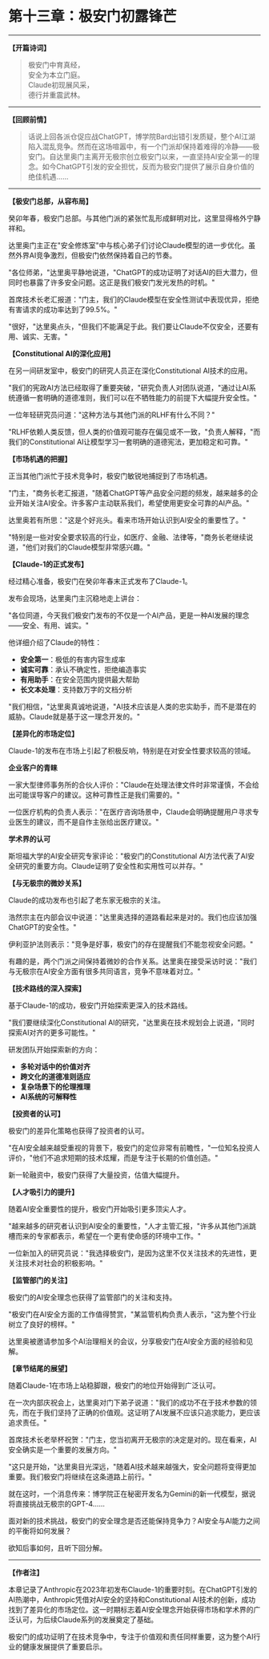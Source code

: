 # 第十三章：极安门初露锋芒

<!-- 
元信息标注：
- 时间：癸卯年春夏 (2023年3-6月)
- 地点：极安门总部
- 主要人物：达里奥门主、极安门众长老
- 技术事件：Claude-1发布，AI安全理念初步获得市场认可
- 核心意义：安全派在ChatGPT热潮中找到差异化定位
-->

---

**【开篇诗词】**

> 极安门中育真经，  
> 安全为本立门庭。  
> Claude初现展风采，  
> 德行并重震武林。

---

**【回顾前情】**

> 话说上回各派仓促应战ChatGPT，博学院Bard出错引发质疑，整个AI江湖陷入混乱竞争。然而在这场喧嚣中，有一个门派却保持着难得的冷静——极安门。自达里奥门主离开无极宗创立极安门以来，一直坚持AI安全第一的理念。如今ChatGPT引发的安全担忧，反而为极安门提供了展示自身价值的绝佳机遇......

---

**【极安门总部，从容布局】**

癸卯年春，极安门总部。与其他门派的紧张忙乱形成鲜明对比，这里显得格外宁静祥和。

达里奥门主正在"安全修炼室"中与核心弟子们讨论Claude模型的进一步优化。虽然外界AI竞争激烈，但极安门依然保持着自己的节奏。

"各位师弟，"达里奥平静地说道，"ChatGPT的成功证明了对话AI的巨大潜力，但同时也暴露了许多安全问题。这正是我们极安门发光发热的时机。"

首席技术长老汇报道："门主，我们的Claude模型在安全性测试中表现优异，拒绝有害请求的成功率达到了99.5%。"

"很好，"达里奥点头，"但我们不能满足于此。我们要让Claude不仅安全，还要有用、诚实、无害。"

**【Constitutional AI的深化应用】**

在另一间研发室中，极安门的研究人员正在深化Constitutional AI技术的应用。

"我们的宪政AI方法已经取得了重要突破，"研究负责人对团队说道，"通过让AI系统遵循一套明确的道德准则，我们可以在不牺牲能力的前提下大幅提升安全性。"

一位年轻研究员问道："这种方法与其他门派的RLHF有什么不同？"

"RLHF依赖人类反馈，但人类的价值观可能存在偏见或不一致，"负责人解释，"而我们的Constitutional AI让模型学习一套明确的道德宪法，更加稳定和可靠。"

**【市场机遇的把握】**

正当其他门派忙于技术竞争时，极安门敏锐地捕捉到了市场机遇。

"门主，"商务长老汇报道，"随着ChatGPT等产品安全问题的频发，越来越多的企业开始关注AI安全。许多客户主动联系我们，希望使用更安全可靠的AI产品。"

达里奥若有所思："这是个好兆头。看来市场开始认识到AI安全的重要性了。"

"特别是一些对安全要求较高的行业，如医疗、金融、法律等，"商务长老继续说道，"他们对我们的Claude模型非常感兴趣。"

**【Claude-1的正式发布】**

经过精心准备，极安门在癸卯年春末正式发布了Claude-1。

发布会现场，达里奥门主沉稳地走上讲台：

"各位同道，今天我们极安门发布的不仅是一个AI产品，更是一种AI发展的理念——安全、有用、诚实。"

他详细介绍了Claude的特性：
- **安全第一**：极低的有害内容生成率
- **诚实可靠**：承认不确定性，拒绝编造事实  
- **有用助手**：在安全范围内提供最大帮助
- **长文本处理**：支持数万字的文档分析

"我们相信，"达里奥真诚地说道，"AI技术应该是人类的忠实助手，而不是潜在的威胁。Claude就是基于这一理念开发的。"

**【差异化的市场定位】**

Claude-1的发布在市场上引起了积极反响，特别是在对安全性要求较高的领域。

**企业客户的青睐**

一家大型律师事务所的合伙人评价："Claude在处理法律文件时非常谨慎，不会给出可能误导客户的建议。这种可靠性正是我们需要的。"

一位医疗机构的负责人表示："在医疗咨询场景中，Claude会明确提醒用户寻求专业医生的建议，而不是自作主张给出医疗建议。"

**学术界的认可**

斯坦福大学的AI安全研究专家评论："极安门的Constitutional AI方法代表了AI安全研究的重要方向。Claude证明了安全性和实用性可以并存。"

**【与无极宗的微妙关系】**

Claude的成功发布也引起了老东家无极宗的关注。

浩然宗主在内部会议中说道："达里奥选择的道路看起来是对的。我们也应该加强ChatGPT的安全性。"

伊利亚护法则表示："竞争是好事，极安门的存在提醒我们不能忽视安全问题。"

有趣的是，两个门派之间保持着微妙的合作关系。达里奥在接受采访时说："我们与无极宗在AI安全方面有很多共同语言，竞争不意味着对立。"

**【技术路线的深入探索】**

基于Claude-1的成功，极安门开始探索更深入的技术路线。

"我们要继续深化Constitutional AI的研究，"达里奥在技术规划会上说道，"同时探索AI对齐的更多可能性。"

研发团队开始探索新的方向：
- **多轮对话中的价值对齐**
- **跨文化的道德准则适应**
- **复杂场景下的伦理推理**
- **AI系统的可解释性**

**【投资者的认可】**

极安门的差异化策略也获得了投资者的认可。

"在AI安全越来越受重视的背景下，极安门的定位非常有前瞻性，"一位知名投资人评价，"他们不追求短期的技术炫耀，而是专注于长期的价值创造。"

新一轮融资中，极安门获得了大量投资，估值大幅提升。

**【人才吸引力的提升】**

随着AI安全重要性的提升，极安门开始吸引更多顶尖人才。

"越来越多的研究者认识到AI安全的重要性，"人才主管汇报，"许多从其他门派跳槽而来的专家都表示，希望在一个更有使命感的环境中工作。"

一位新加入的研究员说："我选择极安门，是因为这里不仅关注技术的先进性，更关注技术对社会的积极影响。"

**【监管部门的关注】**

极安门的AI安全理念也获得了监管部门的关注和支持。

"极安门在AI安全方面的工作值得赞赏，"某监管机构负责人表示，"这为整个行业树立了良好的榜样。"

达里奥被邀请参加多个AI治理相关的会议，分享极安门在AI安全方面的经验和见解。

**【章节结尾的展望】**

随着Claude-1在市场上站稳脚跟，极安门的地位开始得到广泛认可。

在一次内部庆祝会上，达里奥对门下弟子说道："我们的成功不在于技术参数的领先，而在于我们坚持了正确的价值观。这证明了AI发展不应该只追求能力，更应该追求责任。"

首席技术长老举杯祝贺："门主，您当初离开无极宗的决定是对的。现在看来，AI安全确实是一个重要的发展方向。"

"这只是开始，"达里奥目光深远，"随着AI技术越来越强大，安全问题将变得更加重要。我们极安门将继续在这条道路上前行。"

就在这时，一个消息传来：博学院正在秘密开发名为Gemini的新一代模型，据说将直接挑战无极宗的GPT-4......

面对新的技术挑战，极安门的安全理念是否还能保持竞争力？AI安全与AI能力之间的平衡将如何发展？

欲知后事如何，且听下回分解。

---

**【作者注】**

本章记录了Anthropic在2023年初发布Claude-1的重要时刻。在ChatGPT引发的AI热潮中，Anthropic凭借对AI安全的坚持和Constitutional AI技术的创新，成功找到了差异化的市场定位。这一时期标志着AI安全理念开始获得市场和学术界的广泛认可，为后续Claude系列的发展奠定了基础。

极安门的成功证明了在技术竞争中，专注于价值观和责任同样重要，这为整个AI行业的健康发展提供了重要启示。
